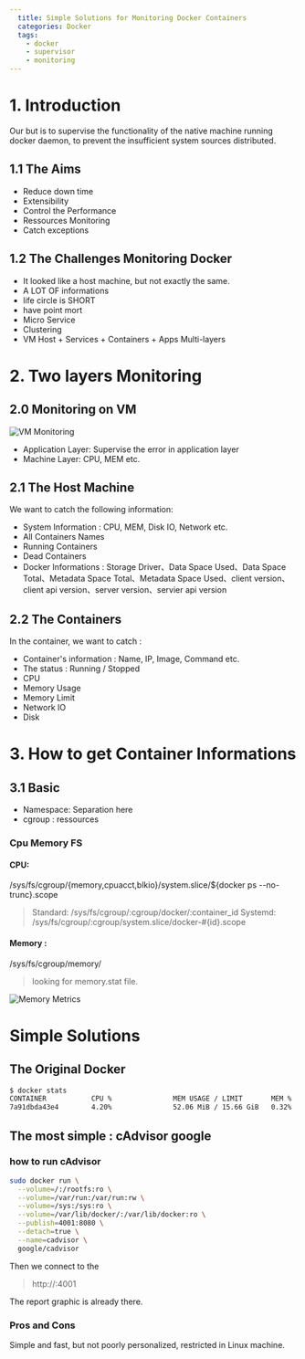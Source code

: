 ```yaml
---
  title: Simple Solutions for Monitoring Docker Containers
  categories: Docker
  tags:
    - docker
    - supervisor
    - monitoring
---
```



# 1. Introduction

Our but is to supervise the functionality of the native machine running docker daemon, to prevent the insufficient system sources distributed.

## 1.1 The Aims

- Reduce down time
- Extensibility
- Control the Performance
- Ressources Monitoring
- Catch exceptions

## 1.2 The Challenges Monitoring Docker

- It looked like a host machine, but not exactly the same.
- A LOT OF informations
- life circle is SHORT
- have point mort
- Micro Service
- Clustering
- VM Host + Services + Containers + Apps Multi-layers

# 2. Two layers Monitoring

## 2.0 Monitoring on VM

![VM Monitoring](/uploads/0001-vm-monitoring.png)

- Application Layer: Supervise the error in application layer
- Machine Layer: CPU, MEM etc.

## 2.1 The Host Machine

We want to catch the following information:

- System Information : CPU, MEM, Disk IO, Network etc.
- All Containers Names
- Running Containers
- Dead Containers
- Docker Informations : Storage Driver、Data Space Used、Data Space Total、Metadata Space Total、Metadata Space Used、client version、client api version、server version、servier api version

## 2.2 The Containers

In the container, we want to catch :

- Container's information : Name, IP, Image, Command etc.
- The status : Running / Stopped
- CPU
- Memory Usage
- Memory Limit
- Network IO
- Disk

# 3. How to get Container Informations

## 3.1 Basic

- Namespace: Separation here
- cgroup : ressources



### Cpu Memory FS

#### CPU:

/sys/fs/cgroup/{memory,cpuacct,blkio}/system.slice/${docker ps --no-trunc}.scope
> Standard: /sys/fs/cgroup/:cgroup/docker/:container_id
> Systemd:  /sys/fs/cgroup/:cgroup/system.slice/docker-#{id}.scope

#### Memory :

/sys/fs/cgroup/memory/

> looking for memory.stat file.

![Memory Metrics](/uploads/0001-1.png)

# Simple Solutions

## The Original Docker

~~~bash
$ docker stats
CONTAINER           CPU %               MEM USAGE / LIMIT       MEM %               NET I/O             BLOCK I/O           PIDS
7a91dbda43e4        4.20%               52.06 MiB / 15.66 GiB   0.32%               70.7 MB / 3.47 GB   352 kB / 0 B        17
~~~

## The most simple : cAdvisor google


### how to run cAdvisor

~~~bash
sudo docker run \
  --volume=/:/rootfs:ro \
  --volume=/var/run:/var/run:rw \
  --volume=/sys:/sys:ro \
  --volume=/var/lib/docker/:/var/lib/docker:ro \
  --publish=4001:8080 \
  --detach=true \
  --name=cadvisor \
  google/cadvisor
~~~

Then we connect to the

> http://<ip host>:4001

The report graphic is already there.

### Pros and Cons

Simple and fast, but not poorly personalized, restricted in Linux machine.

